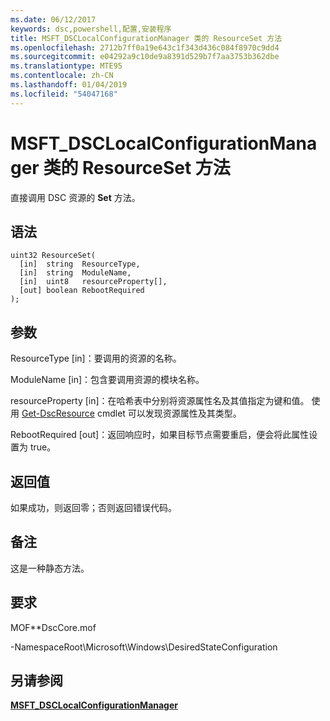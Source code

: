 ```yaml
---
ms.date: 06/12/2017
keywords: dsc,powershell,配置,安装程序
title: MSFT_DSCLocalConfigurationManager 类的 ResourceSet 方法
ms.openlocfilehash: 2712b7ff0a19e643c1f343d436c084f8970c9dd4
ms.sourcegitcommit: e04292a9c10de9a8391d529b7f7aa3753b362dbe
ms.translationtype: MTE95
ms.contentlocale: zh-CN
ms.lasthandoff: 01/04/2019
ms.locfileid: "54047168"
---
```

# <a name="resourceset-method-of-the-msftdsclocalconfigurationmanager-class"></a>MSFT_DSCLocalConfigurationManager 类的 ResourceSet 方法

直接调用 DSC 资源的 **Set** 方法。

## <a name="syntax"></a>语法

```mof
uint32 ResourceSet(
  [in]  string  ResourceType,
  [in]  string  ModuleName,
  [in]  uint8   resourceProperty[],
  [out] boolean RebootRequired
);
```

## <a name="parameters"></a>参数

ResourceType \[in\]：要调用的资源的名称。

ModuleName \[in\]：包含要调用资源的模块名称。

resourceProperty \[in\]：在哈希表中分别将资源属性名及其值指定为键和值。 使用 [Get-DscResource](/powershell/module/PSDesiredStateConfiguration/Get-DscResource) cmdlet 可以发现资源属性及其类型。

RebootRequired \[out\]：返回响应时，如果目标节点需要重启，便会将此属性设置为 true。

## <a name="return-value"></a>返回值

如果成功，则返回零；否则返回错误代码。

## <a name="remarks"></a>备注

这是一种静态方法。

## <a name="requirements"></a>要求

MOF**DscCore.mof

-NamespaceRoot\Microsoft\Windows\DesiredStateConfiguration

## <a name="see-also"></a>另请参阅

[**MSFT_DSCLocalConfigurationManager**](msft-dsclocalconfigurationmanager.md)